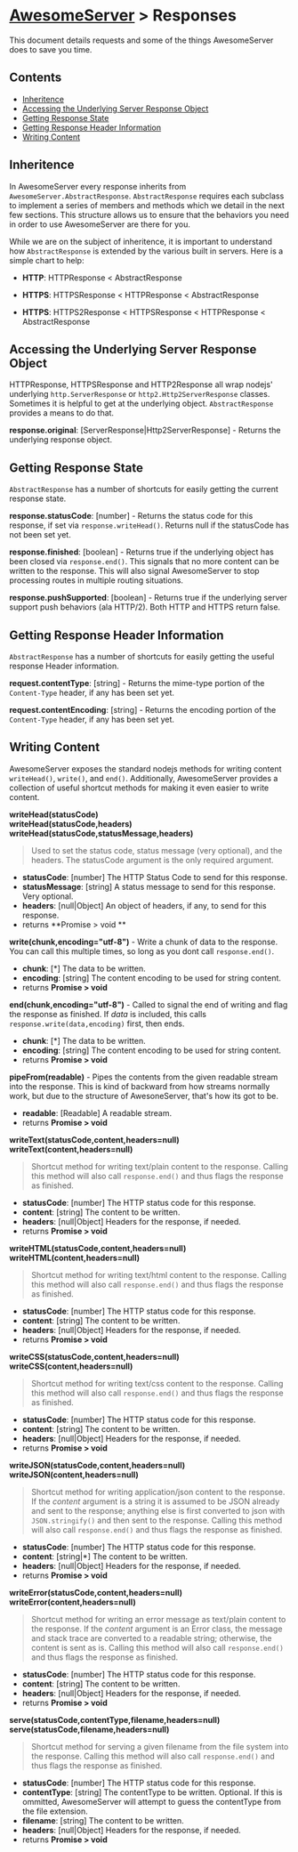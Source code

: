 # [AwesomeServer](../README.md) > Responses

This document details requests and some of the things AwesomeServer does to save you time.

## Contents
 - [Inheritence](#inheritence)
 - [Accessing the Underlying Server Response Object](#accessing-the-underlying-server-response-object)
 - [Getting Response State](#getting-response-state)
 - [Getting Response Header Information](#getting-response-header-information)
 - [Writing Content](#Writing-content)

## Inheritence

In AwesomeServer every response inherits from `AwesomeServer.AbstractResponse`. `AbstractResponse` requires each subclass to implement a series of members and methods which we detail in the next few sections. This structure allows us to ensure that the behaviors you need in order to use AwesomeServer are there for you.

While we are on the subject of inheritence, it is important to understand how `AbstractResponse` is extended by the various built in servers.  Here is a simple chart to help:

 - **HTTP**: HTTPResponse < AbstractResponse

 - **HTTPS**: HTTPSResponse < HTTPResponse < AbstractResponse

 - **HTTPS**: HTTPS2Response < HTTPSResponse < HTTPResponse < AbstractResponse

## Accessing the Underlying Server Response Object

HTTPResponse, HTTPSResponse and HTTP2Response all wrap nodejs' underlying `http.ServerResponse` or `http2.Http2ServerResponse` classes.  Sometimes it is helpful to get at the underlying object.  `AbstractResponse` provides a means to do that.

**response.original**: [ServerResponse|Http2ServerResponse] - Returns the underlying response object.

## Getting Response State

`AbstractResponse` has a number of shortcuts for easily getting the current response state.

**response.statusCode**: [number] - Returns the status code for this response, if set via `response.writeHead()`.  Returns null if the statusCode has not been set yet.

**response.finished**: [boolean] - Returns true if the underlying object has been closed via `response.end()`. This signals that no more content can be written to the response.  This will also signal AwesomeServer to stop processing routes in multiple routing situations.

**response.pushSupported**: [boolean] - Returns true if the underlying server support push behaviors (ala HTTP/2). Both HTTP and HTTPS return false.

## Getting Response Header Information

`AbstractResponse` has a number of shortcuts for easily getting the useful response Header information.

**request.contentType**: [string] - Returns the mime-type portion of the `Content-Type` header, if any has been set yet.

**request.contentEncoding**: [string] - Returns the encoding portion of the `Content-Type` header, if any has been set yet.

## Writing Content

AwesomeServer exposes the standard nodejs methods for writing content `writeHead()`, `write()`, and `end()`.  Additionally, AwesomeServer provides a collection of useful shortcut methods for making it even easier to write content.

**writeHead(statusCode)**<br/>
**writeHead(statusCode,headers)**<br/>
**writeHead(statusCode,statusMessage,headers)**<br/>
> Used to set the status code, status message (very optional), and the headers.  The statusCode argument is the only required argument.
 - **statusCode**: [number] The HTTP Status Code to send for this response.
 - **statusMessage**: [string] A status message to send for this response. Very optional.
 - **headers**: [null|Object] An object of headers, if any, to send for this response.
 - returns **Promise > void **

**write(chunk,encoding="utf-8")** - Write a chunk of data to the response. You can call this multiple times, so long as you dont call `response.end()`.
 - **chunk**: [*] The data to be written.
 - **encoding**: [string] The content encoding to be used for string content.
 - returns **Promise > void**

**end(chunk,encoding="utf-8")** - Called to signal the end of writing and flag the response as finished. If *data* is included, this calls `response.write(data,encoding)` first, then ends.
 - **chunk**: [*] The data to be written.
 - **encoding**: [string] The content encoding to be used for string content.
 - returns **Promise > void**

**pipeFrom(readable)** - Pipes the contents from the given readable stream into the response. This is kind of backward from how streams normally work, but due to the structure of AwesoneServer, that's how its got to be.
 - **readable**: [Readable] A readable stream.
 - returns **Promise > void**

**writeText(statusCode,content,headers=null)**<br/>
**writeText(content,headers=null)**<br/>
> Shortcut method for writing text/plain content to the response. Calling this method will also call `response.end()` and thus flags the response as finished.
 - **statusCode**: [number] The HTTP status code for this response.
 - **content**: [string] The content to be written.
 - **headers**: [null|Object] Headers for the response, if needed.
 - returns **Promise > void**

**writeHTML(statusCode,content,headers=null)**<br/>
**writeHTML(content,headers=null)**<br/>
> Shortcut method for writing text/html content to the response. Calling this method will also call `response.end()` and thus flags the response as finished.
 - **statusCode**: [number] The HTTP status code for this response.
 - **content**: [string] The content to be written.
 - **headers**: [null|Object] Headers for the response, if needed.
 - returns **Promise > void**

**writeCSS(statusCode,content,headers=null)**<br/>
**writeCSS(content,headers=null)**<br/>
> Shortcut method for writing text/css content to the response. Calling this method will also call `response.end()` and thus flags the response as finished.
 - **statusCode**: [number] The HTTP status code for this response.
 - **content**: [string] The content to be written.
 - **headers**: [null|Object] Headers for the response, if needed.
 - returns **Promise > void**

**writeJSON(statusCode,content,headers=null)**<br/>
**writeJSON(content,headers=null)**<br/>
> Shortcut method for writing application/json content to the response. If the *content* argument is a string it is assumed to be JSON already and sent to the response; anything else is first converted to json with `JSON.stringify()` and then sent to the response. Calling this method will also call `response.end()` and thus flags the response as finished.
 - **statusCode**: [number] The HTTP status code for this response.
 - **content**: [string|*] The content to be written.
 - **headers**: [null|Object] Headers for the response, if needed.
 - returns **Promise > void**

**writeError(statusCode,content,headers=null)**<br/>
**writeError(content,headers=null)**<br/>
> Shortcut method for writing an error message as text/plain content to the response. If the *content* argument is an Error class, the message and stack trace are converted to a readable string; otherwise, the content is sent as is. Calling this method will also call `response.end()` and thus flags the response as finished.
 - **statusCode**: [number] The HTTP status code for this response.
 - **content**: [string] The content to be written.
 - **headers**: [null|Object] Headers for the response, if needed.
 - returns **Promise > void**

**serve(statusCode,contentType,filename,headers=null)**<br/>
**serve(statusCode,filename,headers=null)**<br/>
> Shortcut method for serving a given filename from the file system into the response.  Calling this method will also call `response.end()` and thus flags the response as finished.
 - **statusCode**: [number] The HTTP status code for this response.
 - **contentType**: [string] The contentType to be written. Optional. If this is ommitted, AwesomeServer will attempt to guess the contentType from the file extension.
 - **filename**: [string] The content to be written.
 - **headers**: [null|Object] Headers for the response, if needed.
 - returns **Promise > void**
